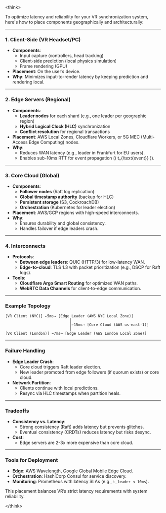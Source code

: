 \<think>

To optimize latency and reliability for your VR synchronization system, here's how to place components geographically and architecturally:

---

### **1. Client-Side (VR Headset/PC)**
- **Components**:
  - Input capture (controllers, head tracking)
  - Client-side prediction (local physics simulation)
  - Frame rendering (GPU)
- **Placement**: On the user’s device.
- **Why**: Minimizes input-to-render latency by keeping prediction and rendering local.

---

### **2. Edge Servers (Regional)**
- **Components**:
  - **Leader nodes** for each shard (e.g., one leader per geographic region)
  - **Hybrid Logical Clock (HLC)** synchronization
  - **Conflict resolution** for regional transactions
- **Placement**: AWS Local Zones, Cloudflare Workers, or 5G MEC (Multi-Access Edge Computing) nodes.
- **Why**:
  - Reduces WAN latency (e.g., leader in Frankfurt for EU users).
  - Enables sub-10ms RTT for event propagation (\( t_{\text{event}} \)).

---

### **3. Core Cloud (Global)**
- **Components**:
  - **Follower nodes** (Raft log replication)
  - **Global timestamp authority** (backup for HLC)
  - **Persistent storage** (S3, CockroachDB)
  - **Orchestration** (Kubernetes for leader election)
- **Placement**: AWS/GCP regions with high-speed interconnects.
- **Why**:
  - Ensures durability and global consistency.
  - Handles failover if edge leaders crash.

---

### **4. Interconnects**
- **Protocols**:
  - **Between edge leaders**: QUIC (HTTP/3) for low-latency WAN.
  - **Edge-to-cloud**: TLS 1.3 with packet prioritization (e.g., DSCP for Raft logs).
- **Tools**:
  - **Cloudflare Argo Smart Routing** for optimized WAN paths.
  - **WebRTC Data Channels** for client-to-edge communication.

---

### **Example Topology**
```
[VR Client (NYC)] ←5ms→ [Edge Leader (AWS NYC Local Zone)]
                             │
                             │←15ms→ [Core Cloud (AWS us-east-1)]
                             │
[VR Client (London)] ←7ms→ [Edge Leader (AWS London Local Zone)]
```

---

### **Failure Handling**
- **Edge Leader Crash**:
  - Core cloud triggers Raft leader election.
  - New leader promoted from edge followers (if quorum exists) or core cloud.
- **Network Partition**:
  - Clients continue with local predictions.
  - Resync via HLC timestamps when partition heals.

---

### **Tradeoffs**
- **Consistency vs. Latency**:
  - Strong consistency (Raft) adds latency but prevents glitches.
  - Eventual consistency (CRDTs) reduces latency but risks desync.
- **Cost**:
  - Edge servers are 2-3x more expensive than core cloud.

---

### **Tools for Deployment**
- **Edge**: AWS Wavelength, Google Global Mobile Edge Cloud.
- **Orchestration**: HashiCorp Consul for service discovery.
- **Monitoring**: Prometheus with latency SLAs (e.g., `t_leader < 10ms`).

This placement balances VR’s strict latency requirements with system reliability.

\</think>